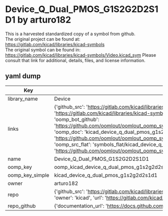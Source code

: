 # Device_Q_Dual_PMOS_G1S2G2D2S1D1 by arturo182  
This is a harvested standardized copy of a symbol from github.  
The original project can be found at:  
https://gitlab.com/kicad/libraries/kicad-symbols  
The original symbol can be found in:
https://gitlab.com/kicad/libraries/kicad-symbols/Video.kicad_sym
Please consult that link for additional, details, files, and license information.  
## yaml dump  
| Key | Value |  
| --- | --- |  
| library_name | Device |  
| links | {'github_src': 'https://gitlab.com/kicad/libraries/kicad-symbols/Video.kicad_sym', 'github_src_repo': 'https://gitlab.com/kicad/libraries/kicad-symbols', 'oomp_bot': 'kicad_device_q_dual_pmos_g1s2g2d2s1d1/working', 'oomp_bot_github': 'https://github.com/oomlout/oomlout_oomp_symbol_bot/tree/main/kicad_device_q_dual_pmos_g1s2g2d2s1d1/working', 'oomp_doc': 'kicad_device_q_dual_pmos_g1s2g2d2s1d1/working', 'oomp_doc_github': 'https://github.com/oomlout/oomlout_oomp_symbol_doc/tree/main/kicad_device_q_dual_pmos_g1s2g2d2s1d1/working', 'oomp_src_flat': 'symbols_flat/kicad_device_q_dual_pmos_g1s2g2d2s1d1/working', 'oomp_src_flat_github': 'https://github.com/oomlout/oomlout_oomp_symbol_src/tree/main/kicad_device_q_dual_pmos_g1s2g2d2s1d1/working'} |  
| name | Device_Q_Dual_PMOS_G1S2G2D2S1D1 |  
| oomp_key | oomp_kicad_device_q_dual_pmos_g1s2g2d2s1d1 |  
| oomp_key_simple | kicad_device_q_dual_pmos_g1s2g2d2s1d1 |  
| owner | arturo182 |  
| repo | {'github_src': 'https://gitlab.com/kicad/libraries/kicad-symbols/Video.kicad_sym', 'name': 'libraries/kicad-symbols', 'owner': 'kicad', 'url': 'https://gitlab.com/kicad/libraries/kicad-symbols'} |  
| repo_github | {'documentation_url': 'https://docs.github.com/rest/repos/repos#get-a-repository', 'message': 'Not Found'} |  

